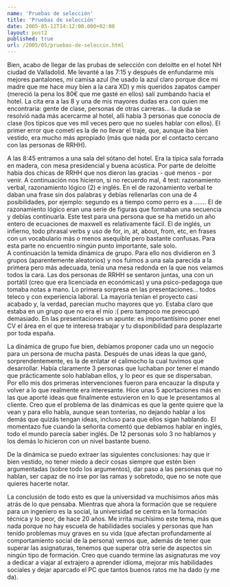 ```yaml
---
name: 'Pruebas de selección'
title: 'Pruebas de selección'
date: 2005-05-12T14:12:00.000+02:00
layout: post2
published: true
url: /2005/05/pruebas-de-seleccin.html
---
```


Bien, acabo de llegar de las prubas de selección con deloitte en el hotel NH ciudad de Valladolid. Me levanté a las 7:15 y después de enfundarme mis mejores pantalones, mi camisa azul (he usado la azul claro porque dice mi madre que me hace muy bien a la cara XD) y mis queridos zapatos camper (mereció la pena los 80€ que me gasté en ellos) salí zumbando hacia el hotel. La cita era a las 8 y una de mis mayores dudas era con quien me encontraria: gente de clase, personas de otras carreras... la duda se resolvió nada más acercarme al hotel, allí había 3 personas que conocía de clase (los típicos que ves mil veces pero que no sueles hablar con ellos). El primer error que cometí es la de no llevar el traje, que, aunque iba bien vestido, era mucho más apropiado (más que nada por el contacto cercano con las personas de RRHH).  
  
A las 8:45 entramos a una sala del sótano del hotel. Era la típica sala forrada en madera, con mesa presidencial y buena acústica. Por parte de deloitte había dos chicas de RRHH que nos dieron las gracias - qué menos - por venir. A continuación nos hicieron, si no recuerdo mal, 4 test: razonamiento verbal, razonamiento lógico (2) e inglés. En el de razonamiento verbal te daban una frase sin dos palabras y debías rellenarlas con una de 4 posibilidades, por ejemplo: segundo es a tiempo como perro es a ....... El de razonamiento lógico eran una serie de figuras que formaban una secuencia y debías continuarla. Este test para una persona que se ha metido un año entero de ecuaciones de maxwell es relativamente fácil. El de inglés, un infierno, todo phrasal verbs y uso de for, in, at, about, from, etc, en frases con un vocabulario más o menos asequible pero bastante confusas. Para esta parte no encuentro ningún punto importante, sale solo.  
A continuación la temida dinámica de grupo. Para ello nos dividieron en 3 grupos (aparentemente aleatorios) y nos fuimos a una sala parecida a la primera pero más adecuada, tenía una mesa redonda en la que nos veíamos todos la cara. Las dos personas de RRHH se sentaron juntas, una con un portátil (creo que era licenciada en económicas) y una psico-pedagoga que tomaba notas a mano. Lo primera sorpresa en las presentaciones... todos teleco y con experiencia laboral. La mayoría tenían el proyecto casi acabado y, la verdad, parecían mucho mayores que yo. Estaba claro que estaba en un grupo que no era el mío :( pero tampoco me preocupó demasiado. En las presentaciones un apunte: es importantísimo poner enel CV el área en el que te interesa trabajar y tu disponibilidad para desplazarte por toda españa.  
  
La dinámica de grupo fue bien, debíamos proponer cada uno un negocio para un persona de mucha pasta. Después de unas ideas la que ganó, sorprendentemente, es la de enlatar el calimocho la cual tuvimos que desarrollar. Había claramente 3 personas que luchaban por tener el mando que prácticamente solo hablaban ellos, y lo peor es que se dispersaban. Por ello mis dos primeras intervenciones fueron para encauzar la disputa y volver a lo que realmente era interesante. Hice unas 5 aportaciones más en las que aporté ideas que finalmente estuvieron en lo que le presentamos al cliente. Creo que el problema de las dinámicas es que la gente quiere que la vean y para ello habla, aunque sean tonterías, no dejando hablar a los demás que quizás tengan ideas, incluso para que ellos sigan hablando. El momentazo fue cuando la señorita comentó que debíamos hablar en inglés, todo el mundo parecía saber inglés. De 12 personas solo 3 no hablamos y los demás lo hicieron con un nivel bastante bueno.  
  
De la dinámica se puedo extraer las siguientes conclusiones: hay que ir bien vestido, no tener miedo a decir cosas siempre que estén bien argumentadas (sobre todo los argumentos), dar paso a las personas que no hablan, ser capaz de no irse por las ramas y sobretodo, que no se note que quieres hacerte notar.  
  
La conclusión de todo esto es que la universidad va muchísimos años más atrás de lo que pensaba. Mientras que ahora la formación que se requiere para un ingeniero es la social, la universidad se centra en la formación técnica y lo peor, de hace 20 años. Me irrita muchísimo este tema, más que nada porque no hay escuela de habilidades sociales y personas que han tenido problemas muy graves en su vida (que afectan profundamente al comportamiento social de la persona) vemos que, además de tener que superar las asignaturas, tenemos que superar otra serie de aspectos sin ningún tipo de formación. Creo que cuando termine las asignaturas me voy a dedicar a viajar al extrajero a aprender idioma, mejorar mis habilidades sociales y dejar aparcado el PC que tantos buenos ratos me ha dado (y me da).